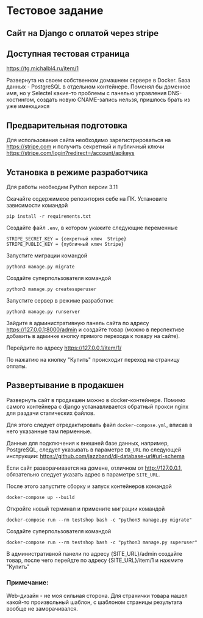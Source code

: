 # Тестовое задание

## Сайт на Django с оплатой через stripe

## Доступная тестовая страница

https://tg.michalbl4.ru/item/1

Развернута на своем собственном домашнем сервере в Docker. База данных - PostgreSQL в отдельном контейнере. Поменял бы доменное имя, но у Selectel какие-то проблемы с панелью управления DNS-хостингом, создать новую CNAME-запись нельзя, пришлось брать из уже имеющихся

## Предварительная подготовка

Для использования сайта необходимо зарегистрироваться на https://stripe.com и получить секретный и публичный ключи https://stripe.com/login?redirect=/account/apikeys


## Установка в режиме разработчика

Для работы необходим Python версии 3.11

Скачайте содержимеое репозитория себе на ПК. Установите зависимости командой

``` pip install -r requirements.txt ```

Создайте файл `.env`, в котором укажите следующие переменные

```
STRIPE_SECRET_KEY = {секретный ключ  Stripe}
STRIPE_PUBLIC_KEY = {публичный ключ Stripe}
```

Запустите миграции командой 

````
python3 manage.py migrate
````

Создайте суперпользователя командой

```
python3 manage.py createsuperuser
````

Запустите сервер в режиме разработки:

```
python3 manage.py runserver
```

Зайдите в административную панель сайта по адресу https://127.0.0.1:8000/admin и создайте товар (можно в перспективе добавить в админке кнопку прямого перехода к товару на сайте).

Перейдите по адресу https://127.0.0.1/item/1/

По нажатию на кнопку "Купить" происходит переход на страницу оплаты.

## Развертывание в продакшен

Развернуть сайт в продакшен можно в docker-контейнере. Помимо самого контейнера с django устанавливается обратный прокси nginx для раздачи статических файлов.

Для этого следует отредактировать файл `docker-compose.yml`, вписав в него указанные там перменные.

Данные для подключения к внешней базе данных, например, PostgreSQL, следует указывать в параметре `DB_URL` по следующей инструкции: https://github.com/jazzband/dj-database-url#url-schema

Если сайт разворачивается на домене, отличном от http://127.0.0.1, обязательно следует указать адрес в параметре `SITE_URL`.

После этого запустите сборку и запуск контейнеров командой

```
docker-compose up --build
```

Откройте новый терминал и примените миграции командой

```
docker-compose run --rm testshop bash -c "python3 manage.py migrate"
```

Создайте суперпользователя командой

```
docker-compose run --rm testshop bash -c "python3 manage.py superuser"
```

В административной панели по адресу {SITE_URL}/admin создайте товар, после чего перейдте по адресу {SITE_URL}/item/1 и нажмите "Купить"

### Примечание:

Web-дизайн - не моя сильная сторона. Для странички товара нашел какой-то произвольный шаблон, с шаблоном страницы результата вообще не заморачивался.
